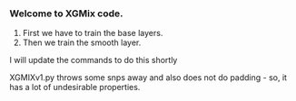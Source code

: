 ### Welcome to XGMix code.

1. First we have to train the base layers.
2. Then we train the smooth layer.

I will update the commands to do this shortly

XGMIXv1.py throws some snps away and also does not do padding - so, it has a lot of undesirable properties. 

